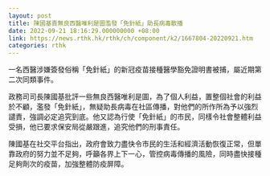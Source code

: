 ```yaml
---
layout: post
title: 陳國基責無良西醫唯利是圖濫發「免針紙」助長病毒散播
date: 2022-09-21 18:16:29.000000000 +08:00
link: https://news.rthk.hk/rthk/ch/component/k2/1667804-20220921.htm
categories: rthk
---
```


一名西醫涉嫌簽發俗稱「免針紙」的新冠疫苗接種醫學豁免證明書被捕，屬近期第二次同類事件。

政務司司長陳國基批評一些無良西醫唯利是圖，為了個人利益，置整個社會的利益於不顧，濫發「免針紙」，無疑助長病毒在社區傳播，對他們的所作所為予以強烈譴責，強調必定追究到底。他又認為行使「免針紙」的市民，同樣令社會整體利益受損，他已要求保安局從嚴跟進，追究他們的刑事責任。

陳國基在社交平台指出，政府會致力盡快令市民的生活和經濟活動恢復正常，但單靠政府的努力並不足夠，呼籲各界上下一心，管控病毒傳播的風險，同時盡快接種足夠劑次的疫苗，加強整體防疫屏障。
